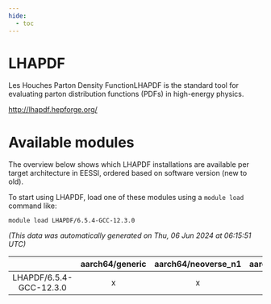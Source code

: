 ```yaml
---
hide:
  - toc
---
```


LHAPDF
======


Les Houches Parton Density FunctionLHAPDF is the standard tool for evaluating parton distribution functions (PDFs) in high-energy physics.

http://lhapdf.hepforge.org/
# Available modules


The overview below shows which LHAPDF installations are available per target architecture in EESSI, ordered based on software version (new to old).

To start using LHAPDF, load one of these modules using a `module load` command like:

```shell
module load LHAPDF/6.5.4-GCC-12.3.0
```

*(This data was automatically generated on Thu, 06 Jun 2024 at 06:15:51 UTC)*  

| |aarch64/generic|aarch64/neoverse_n1|aarch64/neoverse_v1|x86_64/generic|x86_64/amd/zen2|x86_64/amd/zen3|x86_64/intel/haswell|x86_64/intel/skylake_avx512|
| :---: | :---: | :---: | :---: | :---: | :---: | :---: | :---: | :---: |
|LHAPDF/6.5.4-GCC-12.3.0|x|x|x|x|x|x|x|x|
